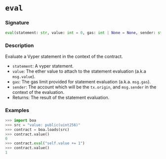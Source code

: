 # `eval`

### Signature

```python
eval(statement: str, value: int = 0, gas: int | None = None, sender: str | None = None) -> Any
```

### Description

Evaluate a Vyper statement in the context of the contract.

- `statement`: A vyper statement.
- `value`: The ether value to attach to the statement evaluation (a.k.a `msg.value`).
- `gas`: The gas limit provided for statement evaluation (a.k.a. `msg.gas`).
- `sender`: The account which will be the `tx.origin`, and `msg.sender` in the context of the evaluation.
- Returns: The result of the statement evaluation.

### Examples

```python
>>> import boa
>>> src = "value: public(uint256)"
>>> contract = boa.loads(src)
>>> contract.value()
0
>>> contract.eval("self.value += 1")
>>> contract.value()
1
```
